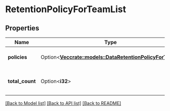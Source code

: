 # RetentionPolicyForTeamList

## Properties

Name | Type | Description | Notes
------------ | ------------- | ------------- | -------------
**policies** | Option<[**Vec<crate::models::DataRetentionPolicyForTeam>**](DataRetentionPolicyForTeam.md)> | The list of team policies. | [optional]
**total_count** | Option<**i32**> | The total number of team policies. | [optional]

[[Back to Model list]](../README.md#documentation-for-models) [[Back to API list]](../README.md#documentation-for-api-endpoints) [[Back to README]](../README.md)


